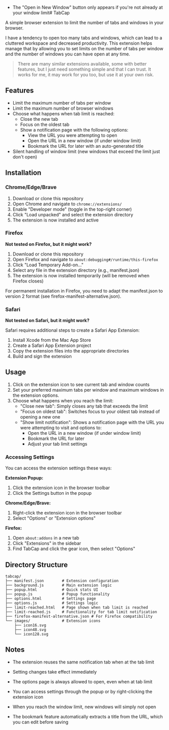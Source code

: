 - The "Open in New Window" button only appears if you're not already at your window limit# TabCap

A simple browser extension to limit the number of tabs and windows in your browser.

I have a tendency to open too many tabs and windows, which can lead to a cluttered workspace and decreased productivity.
This extension helps manage that by allowing you to set limits on the number of tabs per window and the number of
windows you can have open at any time.

> There are many similar extensions available, some with better features, but I just need something simple and that I
> can trust. It works for me, it may work for you too, but use it at your own risk.

## Features

- Limit the maximum number of tabs per window
- Limit the maximum number of browser windows
- Choose what happens when tab limit is reached:
    - Close the new tab
    - Focus on the oldest tab
    - Show a notification page with the following options:
        - View the URL you were attempting to open
        - Open the URL in a new window (if under window limit)
        - Bookmark the URL for later with an auto-generated title
- Silent handling of window limit (new windows that exceed the limit just don't open)

## Installation

### Chrome/Edge/Brave

1. Download or clone this repository
2. Open Chrome and navigate to `chrome://extensions/`
3. Enable "Developer mode" (toggle in the top-right corner)
4. Click "Load unpacked" and select the extension directory
5. The extension is now installed and active

### Firefox

**Not tested on Firefox, but it might work?**

1. Download or clone this repository
2. Open Firefox and navigate to `about:debugging#/runtime/this-firefox`
3. Click "Load Temporary Add-on..."
4. Select any file in the extension directory (e.g., manifest.json)
5. The extension is now installed temporarily (will be removed when Firefox closes)

For permanent installation in Firefox, you need to adapt the manifest.json to version 2 format (see
firefox-manifest-alternative.json).

### Safari

**Not tested on Safari, but it might work?**

Safari requires additional steps to create a Safari App Extension:

1. Install Xcode from the Mac App Store
2. Create a Safari App Extension project
3. Copy the extension files into the appropriate directories
4. Build and sign the extension

## Usage

1. Click on the extension icon to see current tab and window counts
2. Set your preferred maximum tabs per window and maximum windows in the extension options.
3. Choose what happens when you reach the limit:
    - "Close new tab": Simply closes any tab that exceeds the limit
    - "Focus on oldest tab": Switches focus to your oldest tab instead of opening a new one
    - "Show limit notification": Shows a notification page with the URL you were attempting to visit and options to:
        - Open the URL in a new window (if under window limit)
        - Bookmark the URL for later
        - Adjust your tab limit settings

### Accessing Settings

You can access the extension settings these ways:

**Extension Popup:**

1. Click the extension icon in the browser toolbar
2. Click the Settings button in the popup

**Chrome/Edge/Brave:**

1. Right-click the extension icon in the browser toolbar
2. Select "Options" or "Extension options"

**Firefox:**

1. Open `about:addons` in a new tab
2. Click "Extensions" in the sidebar
3. Find TabCap and click the gear icon, then select "Options"

## Directory Structure

```
tabcap/
├── manifest.json        # Extension configuration
├── background.js        # Main extension logic
├── popup.html           # Quick stats UI
├── popup.js             # Popup functionality
├── options.html         # Settings page
├── options.js           # Settings logic
├── limit-reached.html   # Page shown when tab limit is reached
├── limit-reached.js     # Functionality for tab limit notification
├── firefox-manifest-alternative.json # For Firefox compatibility
└── images/              # Extension icons
    ├── icon16.svg
    ├── icon48.svg
    └── icon128.svg
```

## Notes

- The extension reuses the same notification tab when at the tab limit
- Setting changes take effect immediately
- The options page is always allowed to open, even when at tab limit
- You can access settings through the popup or by right-clicking the extension icon
- When you reach the window limit, new windows will simply not open

- The bookmark feature automatically extracts a title from the URL, which you can edit before saving